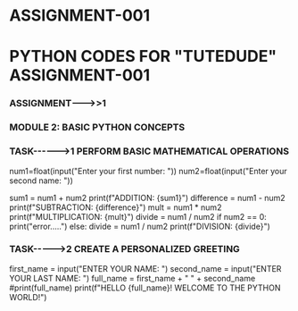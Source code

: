# ASSIGNMENT-001
# PYTHON CODES FOR "TUTEDUDE" ASSIGNMENT-001



###                          ASSIGNMENT--->>1
###                  MODULE 2: BASIC PYTHON CONCEPTS





### TASK------>1  PERFORM BASIC MATHEMATICAL OPERATIONS

num1=float(input("Enter your first number: "))
num2=float(input("Enter your second name: "))

sum1 = num1 + num2
print(f"ADDITION: {sum1}")
difference = num1 - num2
print(f"SUBTRACTION: {difference}")
mult = num1 * num2
print(f"MULTIPLICATION: {mult}")
divide = num1 / num2
if num2 == 0:
    print("error.....")
else:
    divide = num1 / num2
    print(f"DIVISION: {divide}")








### TASK----->2   CREATE A PERSONALIZED GREETING

first_name = input("ENTER YOUR NAME: ")
second_name = input("ENTER YOUR LAST NAME: ")
full_name = first_name + " " +   second_name
#print(full_name)
print(f"HELLO {full_name}! WELCOME TO THE PYTHON WORLD!")






